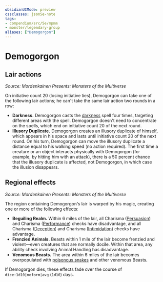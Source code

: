 ```yaml
---
obsidianUIMode: preview
cssclasses: json5e-note
tags:
- compendium/src/5e/mpmm
- monster/legendary-group
aliases: ["Demogorgon"]
---
```

# Demogorgon

## Lair actions
_Source: Mordenkainen Presents: Monsters of the Multiverse_

On initiative count 20 (losing initiative ties), Demogorgon can take one of the following lair actions; he can't take the same lair action two rounds in a row:

- **Darkness.** Demogorgon casts the [darkness](compendium/spells/darkness.md) spell four times, targeting different areas with the spell. Demogorgon doesn't need to concentrate on the spells, which end on initiative count 20 of the next round.  
- **Illusory Duplicate.** Demogorgon creates an illusory duplicate of himself, which appears in his space and lasts until initiative count 20 of the next round. On his turn, Demogorgon can move the illusory duplicate a distance equal to his walking speed (no action required). The first time a creature or an object interacts physically with Demogorgon (for example, by hitting him with an attack), there is a 50 percent chance that the illusory duplicate is affected, not Demogorgon, in which case the illusion disappears.  

## Regional effects
_Source: Mordenkainen Presents: Monsters of the Multiverse_

The region containing Demogorgon's lair is warped by his magic, creating one or more of the following effects:

- **Beguiling Realm.** Within 6 miles of the lair, all Charisma ([Persuasion](/compendium/rules/skills.md#Persuasion)) and Charisma ([Performance](/compendium/rules/skills.md#Performance)) checks have disadvantage, and all Charisma ([Deception](/compendium/rules/skills.md#Deception)) and Charisma ([Intimidation](/compendium/rules/skills.md#Intimidation)) checks have advantage.  
- **Frenzied Animals.** Beasts within 1 mile of the lair become frenzied and violent—even creatures that are normally docile. Within that area, any ability check involving Animal Handling has disadvantage.  
- **Venomous Beasts.** The area within 6 miles of the lair becomes overpopulated with [poisonous snakes](compendium/bestiary/beast/poisonous-snake.md) and other venomous Beasts.  

If Demogorgon dies, these effects fade over the course of `dice:1d10|noform|avg` (`1d10`) days.